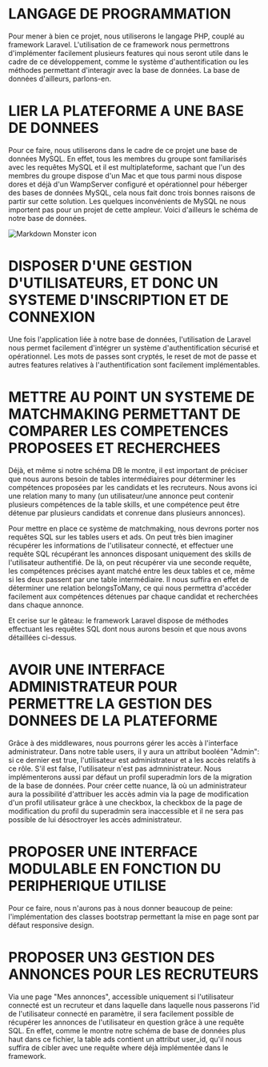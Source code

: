 # LANGAGE DE PROGRAMMATION

Pour mener à bien ce projet, nous utiliserons le langage PHP, couplé au framework Laravel. L'utilisation de ce framework nous permettrons d'implémenter facilement plusieurs features qui nous seront utile dans le cadre de ce développement, comme le système d'authentification ou les méthodes permettant d'interagir avec la base de données. La base de données d'ailleurs, parlons-en.

# LIER LA PLATEFORME A UNE BASE DE DONNEES

Pour ce faire, nous utiliserons dans le cadre de ce projet une base de données MySQL. En effet, tous les membres du groupe sont familiarisés avec les requêtes MySQL et il est multiplateforme, sachant que l'un des membres du groupe dispose d'un Mac et que tous parmi nous dispose dores et déjà d'un WampServer configuré et opérationnel pour héberger des bases de données MySQL, cela nous fait donc trois bonnes raisons de partir sur cette solution. Les quelques inconvénients de MySQL ne nous importent pas pour un projet de cette ampleur. Voici d'ailleurs le schéma de notre base de données.

<img src="https://cdn.discordapp.com/attachments/761675551005605908/1049771316074524763/image.png"
     alt="Markdown Monster icon"/>
<br>

# DISPOSER D'UNE GESTION D'UTILISATEURS, ET DONC UN SYSTEME D'INSCRIPTION ET DE CONNEXION

Une fois l'application liée à notre base de données, l'utilisation de Laravel nous permet facilement d'intégrer un système d'authentification sécurisé et opérationnel. Les mots de passes sont cryptés, le reset de mot de passe et autres features relatives à l'authentification sont facilement implémentables.

# METTRE AU POINT UN SYSTEME DE MATCHMAKING PERMETTANT DE COMPARER LES COMPETENCES PROPOSEES ET RECHERCHEES

Déjà, et même si notre schéma DB le montre, il est important de préciser que nous aurons besoin de tables intermédiaires pour déterminer les compétences proposées par les candidats et les recruteurs. Nous avons ici une relation many to many (un utilisateur/une annonce peut contenir plusieurs compétences de la table skills, et une compétence peut être détenue par plusieurs candidats et conrenue dans plusieurs annonces).

Pour mettre en place ce système de matchmaking, nous devrons porter nos requêtes SQL sur les tables users et ads. On peut très bien imaginer récupérer les informations de l'utilisateur connecté, et effectuer une requête SQL récupérant les annonces disposant uniquement des skills de l'utilisateur authentifié. De là, on peut récupérer via une seconde requête, les compétences précises ayant matché entre les deux tables et ce, même si les deux passent par une table intermédiaire. Il nous suffira en effet de déterminer une relation belongsToMany, ce qui nous permettra d'accéder facilement aux compétences détenues par chaque candidat et recherchées dans chaque annonce.

Et cerise sur le gâteau: le framework Laravel dispose de méthodes effectuant les requêtes SQL dont nous aurons besoin et que nous avons détaillées ci-dessus.

# AVOIR UNE INTERFACE ADMINISTRATEUR POUR PERMETTRE LA GESTION DES DONNEES DE LA PLATEFORME

Grâce à des middlewares, nous pourrons gérer les accès à l'interface administrateur. Dans notre table users, il y aura un attribut booléen "Admin": si ce dernier est true, l'utilisateur est administrateur et a les accès relatifs à ce rôle. S'il est false, l'utilisateur n'est pas admninistrateur. Nous implémenterons aussi par défaut un profil superadmin lors de la migration de la base de données. Pour créer cette nuance, là où un administrateur aura la possibilité d'attribuer les accès admin via la page de modification d'un profil utilisateur grâce à une checkbox, la checkbox de la page de modification du profil du superadmin sera inaccessible et il ne sera pas possible de lui désoctroyer les accès administrateur.

# PROPOSER UNE INTERFACE MODULABLE EN FONCTION DU PERIPHERIQUE UTILISE

Pour ce faire, nous n'aurons pas à nous donner beaucoup de peine: l'implémentation des classes bootstrap permettant la mise en page sont par défaut responsive design.

# PROPOSER UN3 GESTION DES ANNONCES POUR LES RECRUTEURS

Via une page "Mes annonces", accessible uniquement si l'utilisateur connecté est un recruteur et dans laquelle dans laquelle nous passerons l'id de l'utilisateur connecté en paramètre, il sera facilement possible de récupérer les annonces de l'utilisateur en question grâce à une requête SQL. En effet, comme le montre notre schéma de base de données plus haut dans ce fichier, la table ads contient un attribut user_id, qu'il nous suffira de cibler avec une requête where déjà implémentée dans le framework.